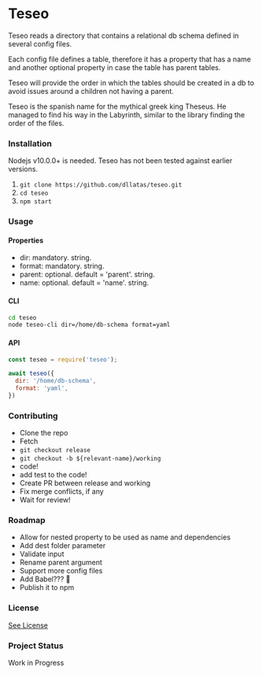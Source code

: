 # Teseo
 
Teseo reads a directory that contains a relational db schema defined in several config files. 

Each config file defines a table, therefore it has a property that has a name and another optional 
property in case the table has parent tables.

Teseo will provide the order in which the tables should be created in a db to avoid issues around
a children not having a parent.

Teseo is the spanish name for the mythical greek king Theseus. He managed to find his way in the 
Labyrinth, similar to the library finding the order of the files.

### Installation

Nodejs v10.0.0+ is needed. Teseo has not been tested against earlier versions.

1. `git clone https://github.com/dllatas/teseo.git`
2. `cd teseo`
3. `npm start`

### Usage

#### Properties
- dir: mandatory. string.
- format: mandatory. string.
- parent: optional. default = 'parent'. string.
- name: optional. default = 'name'. string.

#### CLI
```bash
cd teseo
node teseo-cli dir=/home/db-schema format=yaml

```

#### API
```javascript
const teseo = require('teseo');

await teseo({
  dir: '/home/db-schema',
  format: 'yaml',
})

```
 
### Contributing
- Clone the repo
- Fetch
- `git checkout release`
- `git checkout -b ${relevant-name}/working`
- code!
- add test to the code!
- Create PR between release and working
- Fix merge conflicts, if any
- Wait for review!

### Roadmap
- Allow for nested property to be used as name and dependencies
- Add dest folder parameter
- Validate input
- Rename parent argument
- Support more config files
- Add Babel??? :thinking:
- Publish it to npm

### License
[See License](/LICENSE)

### Project Status
Work in Progress
